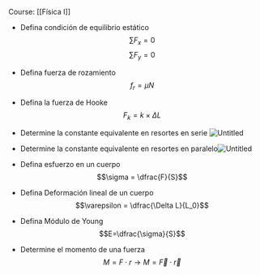 Course: [[Física I]]

- Defina condición de equilibrio estático
$$\sum F_x=0$$$$\sum F_y=0$$
- Defina fuerza de rozamiento
$$f_r = \mu N$$
- Defina la fuerza de Hooke
  $$F_k = k\times \Delta L$$
- Determine la constante equivalente en resortes en serie    ![Untitled](Images/Física%20Estática/Untitled%203.png)

- Determine la constante equivalente en resortes en paralelo![Untitled](Images/Física%20Estática/Untitled%204.png)

- Defina esfuerzo en un cuerpo
$$\sigma = \dfrac{F}{S}$$
- Defina Deformación lineal de un cuerpo
$$\varepsilon = \dfrac{\Delta L}{L_0}$$    
- Defina Módulo de Young
$$E=\dfrac{\sigma}{S}$$    
- Determine el momento de una fuerza
    $$M= F\cdot r \rightarrow M = \vec{F}\cdot\vec{r}$$
